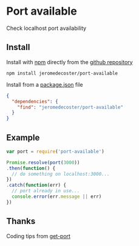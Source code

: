 # Port available

Check localhost port availability

## Install

Install with <a href="https://docs.npmjs.com/cli/install" target="_blank">npm</a> directly from the <a href="https://github.com/jeromedecoster/port-available" target="_blank">github repository</a>

```
npm install jeromedecoster/port-available
```

Install from a <a href="https://docs.npmjs.com/files/package.json#github-urls" target="_blank">package.json</a> file

```json
{
  "dependencies": {
    "find": "jeromedecoster/port-available"
  }
}
```

## Example

```js
var port = require('port-available')

Promise.resolve(port(3000))
.then(function() {
  // do something on localhost:3000...
})
.catch(function(err) {
  // port already in use...
  console.error(err.message || err)
})
```

## Thanks

Coding tips from <a href="https://github.com/sindresorhus/get-port" target="_blank">get-port</a>
